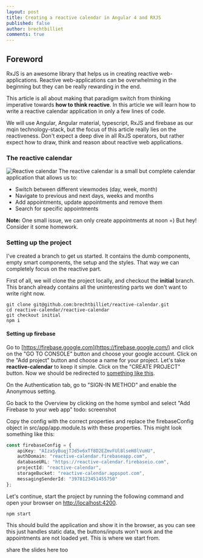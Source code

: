```yaml
---
layout: post
title: Creating a reactive calendar in Angular 4 and RXJS
published: false
author: brechtbilliet
comments: true
---
```


## Foreword

RxJS is an awesome library that helps us in creating reactive web-applications. Reactive web-applications can be overwhelming in the beginning but they can be really rewarding in the end.

This article is all about making that paradigm switch from thinking imperative towards **how to think reactive**.
In this article we will learn how to write a reactive calendar application in only a few lines of code.

We will use Angular, Angular material, typescript, RxJS and firebase as our mqin technology-stack, but the focus of this article really lies on the reactiveness. Don't expect a deep dive in all RxJS operators, but rather expect how to draw, think and reason about reactive web applications.

### The reactive calendar

![Reactive calendar](https://raw.githubusercontent.com/brechtbilliet/brechtbilliet.github.io/master/_posts/reactivecalendar/reactivecalendar1.png)
The reactive calendar is a small but complete calendar application that allows us to:

- Switch between different viewmodes (day, week, month)
- Navigate to previous and next days, weeks and months
- Add appointments, update appointments and remove them
- Search for specific appointments

**Note:** One small issue, we can only create appointments at noon =) But hey! Consider it some homework.


### Setting up the project

I've created a branch to get us started. It contains the dumb components, empty smart components, the setup and the styles. That way we can completely focus on the reactive part.

First of all, we will clone the project locally, and checkout the **initial** branch. This branch already contains all the uninteresting parts we don't want to write right now. 

```
git clone git@github.com:brechtbilliet/reactive-calendar.git
cd reactive-calendar/reactive-calendar
git checkout initial
npm i
```

#### Setting up firebase
Go to [https://firebase.google.com](https://firebase.google.com/) and click on the "GO TO CONSOLE" button and choose your google account.
Click on the "Add project" button and choose a name for your project. Let's take **reactive-calendar** to keep it simple. Click on the "CREATE PROJECT" button. Now we should be redirected to [something like this](https://console.firebase.google.com/project/reactive-calendar/overview).

On the Authentication tab, go to "SIGN-IN METHOD" and enable the Anonymous setting.

Go back to the Overview by clicking on the home symbol and select "Add Firebase to your web app"
todo: screenshot

Copy the config with the correct properties and replace the firebaseConfig object in src/app/app.module.ts with these properties.
This might look something like this:

```typescript
const firebaseConfig = {
    apiKey: "AIzaSyBuqjTJd5v6xTf8D2EZmvFUl8lseH8lVuHU",
    authDomain: "reactive-calendar.firebaseapp.com",
    databaseURL: "https://reactive-calendar.firebaseio.com",
    projectId: "reactive-calendar",
    storageBucket: "reactive-calendar.appspot.com",
    messagingSenderId: "3978123451455750"
};
```

Let's continue, start the project by running the following command and open your browser on [http://localhost:4200](http://localhost:4200). 

```
npm start
```

This should build the application and show it in the browser, as you can see this just handles static data, the buttons/inputs won't work and the appointments are not loaded yet.
This is where we start from.




share the slides here too